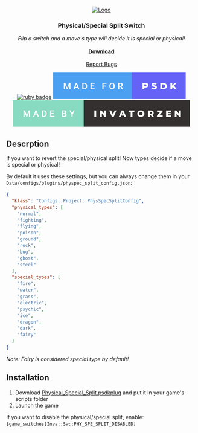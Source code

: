 <!-- PROJECT LOGO -->
<br />
<div align="center">
  <a href="https://github.com/invatorzen/PSDKPlugins">
    <img src="https://i.imgur.com/Q3LOc4v.png" alt="Logo" width="240" height="240">
  </a>

  <h3 align="center">Physical/Special Split Switch</h3>

  <p align="center">
    <i>Flip a switch and a move's type will decide it is special or physical!</i>
    <br /> <br />
    <a href="https://github.com/invatorzen/Invatorzens_PSDKPlugins/raw/refs/heads/main/plugins/Physical_Special_Split/Physical_Special_Split.psdkplug"><strong>Download</strong></a>
    <br />
    <br />
    <a href="https://github.com/invatorzen/InvatorzenPSDKPlugins/issues">Report Bugs</a>
      
  [![ruby badge](https://forthebadge.com/images/badges/made-with-ruby.svg)](https://forthebadge.com)
  [![psdk badge](/svgs/made_for_psdk.svg)](https://gitlab.com/pokemonsdk/pokemonsdk)
  [![invatorzen badge](/svgs/made_by_invatorzen.svg)](https://github.com/invatorzen/Invatorzens_PSDKPlugins/tree/main)
  </p>
</div>

## Descrption
If you want to revert the special/physical split! Now types decide if a move is special or physical!

By default it uses these settings, but you can always change them in your ``Data/configs/plugins/physpec_split_config.json``:

```json
{
  "klass": "Configs::Project::PhysSpecSplitConfig",
  "physical_types": [
    "normal",
    "fighting",
    "flying",
    "poison",
    "ground",
    "rock",
    "bug",
    "ghost",
    "steel"
  ],
  "special_types": [
    "fire",
    "water",
    "grass",
    "electric",
    "psychic",
    "ice",
    "dragon",
    "dark",
    "fairy"
  ]
}
```

*Note: Fairy is considered special type by default!*

## Installation
<ol>
  <li>Download <a href="https://github.com/invatorzen/Invatorzens_PSDKPlugins/raw/refs/heads/main/plugins/Physical_Special_Split/Physical_Special_Split.psdkplug">Physical_Special_Split.psdkplug</a> and put it in your game's scripts folder</li>
  <li>Launch the game</li>
</ol>

If you want to disable the physical/special split, enable: ``$game_switches[Inva::Sw::PHY_SPE_SPLIT_DISABLED]``